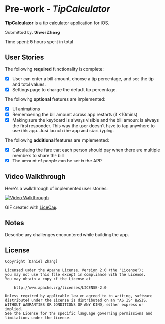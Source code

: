 # Pre-work - *TipCalculator*

**TipCalculator** is a tip calculator application for iOS.

Submitted by: **Siwei Zhang**

Time spent: **5** hours spent in total

## User Stories

The following **required** functionality is complete:

* [x] User can enter a bill amount, choose a tip percentage, and see the tip and total values.
* [x] Settings page to change the default tip percentage.

The following **optional** features are implemented:
* [x] UI animations
* [x] Remembering the bill amount across app restarts (if <10mins)
* [x] Making sure the keyboard is always visible and the bill amount is always the first responder. This way the user doesn't have to tap anywhere to use this app. Just launch the app and start typing.

The following **additional** features are implemented:

- [x] Calculating the fare that each person should pay when there are multiple members to share the bill
- [x] The amount of people can be set in the APP

## Video Walkthrough 

Here's a walkthrough of implemented user stories:

<a href="http://imgur.com/s632TcX"><img src="http://i.imgur.com/s632TcX.gif" title="Video Walkthrough" /></a>

GIF created with [LiceCap](http://www.cockos.com/licecap/).

## Notes

Describe any challenges encountered while building the app.

## License

    Copyright [Daniel Zhang]

    Licensed under the Apache License, Version 2.0 (the "License");
    you may not use this file except in compliance with the License.
    You may obtain a copy of the License at

        http://www.apache.org/licenses/LICENSE-2.0

    Unless required by applicable law or agreed to in writing, software
    distributed under the License is distributed on an "AS IS" BASIS,
    WITHOUT WARRANTIES OR CONDITIONS OF ANY KIND, either express or implied.
    See the License for the specific language governing permissions and
    limitations under the License.
